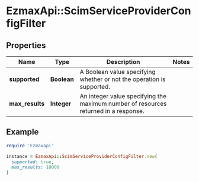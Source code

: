 # EzmaxApi::ScimServiceProviderConfigFilter

## Properties

| Name | Type | Description | Notes |
| ---- | ---- | ----------- | ----- |
| **supported** | **Boolean** | A Boolean value specifying whether or not the operation is supported. |  |
| **max_results** | **Integer** | An integer value specifying the maximum number of resources returned in a response. |  |

## Example

```ruby
require 'Ezmaxapi'

instance = EzmaxApi::ScimServiceProviderConfigFilter.new(
  supported: true,
  max_results: 10000
)
```

